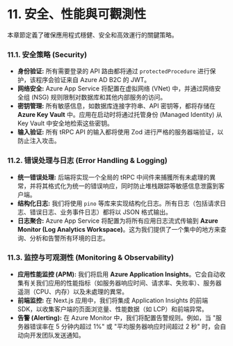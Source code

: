 # 11. 安全、性能與可觀測性

本章節定義了確保應用程式穩健、安全和高效運行的關鍵策略。

### 11.1. 安全策略 (Security)

*   **身份验证:** 所有需要登录的 API 路由都将通过 `protectedProcedure` 进行保护，该程序会验证来自 Azure AD B2C 的 JWT。
*   **网络安全:** Azure App Service 将配置在虚拟网络 (VNet) 中，并通过网络安全组 (NSG) 规则限制对数据库和其他内部服务的访问。
*   **密钥管理:** 所有敏感信息，如数据库连接字符串、API 密钥等，都将存储在 **Azure Key Vault** 中。应用在启动时将通过托管身份 (Managed Identity) 从 Key Vault 中安全地检索这些密钥。
*   **输入验证:** 所有 tRPC API 的输入都将使用 Zod 进行严格的服务器端验证，以防止注入攻击。

### 11.2. 错误处理与日志 (Error Handling & Logging)

*   **统一错误处理:** 后端将实现一个全局的 tRPC 中间件来捕獲所有未處理的異常，并将其格式化为统一的错误响应，同时防止堆栈跟踪等敏感信息泄露到客户端。
*   **结构化日志:** 我们将使用 `pino` 等库来实现结构化日志。所有日志（包括请求日志、错误日志、业务事件日志）都将以 JSON 格式输出。
*   **日志聚合:** Azure App Service 将配置为将所有应用日志流式传输到 **Azure Monitor (Log Analytics Workspace)**。这为我们提供了一个集中的地方来查询、分析和告警所有环境的日志。

### 11.3. 监控与可观测性 (Monitoring & Observability)

*   **应用性能监控 (APM):** 我们将启用 **Azure Application Insights**。它会自动收集有关我们应用的性能指标（如服务器响应时间、请求率、失败率）、服务器遥测（CPU、内存）以及未處理的異常。
*   **前端监控:** 在 Next.js 应用中，我们将集成 Application Insights 的前端 SDK，以收集客户端的页面浏览量、性能数据（如 LCP）和前端异常。
*   **告警 (Alerting):** 在 Azure Monitor 中，我们将配置告警规则。例如，当 "服务器错误率在 5 分钟内超过 1%" 或 "平均服务器响应时间超过 2 秒" 时，会自动向开发团队发送通知。
